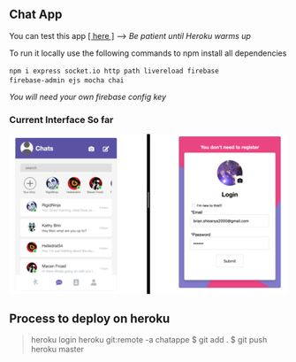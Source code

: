 ## Chat App

You can test this app <a href="https://chatappe.herokuapp.com/">[ here ]</a> --> <i>Be patient until Heroku warms up</i>

To run it locally use the following commands to npm install all dependencies

<code>npm i express socket.io http path livereload firebase firebase-admin ejs mocha chai</code>

<i>You will need your  own firebase config key</i>

### Current Interface So far

<img src="Chat_app.png">

## Process to deploy on heroku
>heroku login 
>heroku git:remote -a chatappe
>$ git add .
>$ git push heroku master